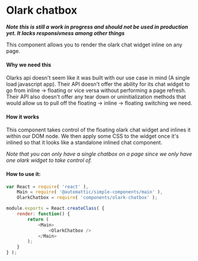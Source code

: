 Olark chatbox
=============

***Note this is still a work in progress and should not be used in production yet.
It lacks responsivness among other things***

This component allows you to render the olark chat widget inline on any page. 

#### Why we need this
Olarks api doesn't seem like it was built with our use case in mind (A single load javascript app). Their API doesn't offer the ability for its chat widget to go from inline -> floating or vice versa without performing a page refresh. Their API also doesn't offer any tear down or uninitialization methods that would allow us to pull off the floating -> inline -> floating switching we need.

#### How it works
This component takes control of the floating olark chat widget and inlines it within our DOM node. We then apply some CSS to the widget once it's inlined so that it looks like a standalone inlined chat component.


*Note that you can only have a single chatbox on a page since we only have one olark widget to take control of.*


#### How to use it:

```js
var React = require( 'react' ),
	Main = require( '@automattic/simple-components/main' ),
	OlarkChatbox = require( 'components/olark-chatbox' );

module.exports = React.createClass( {
	render: function() {
		return (
			<Main>
				<OlarkChatbox />
			</Main>
		);
	}
} );

```